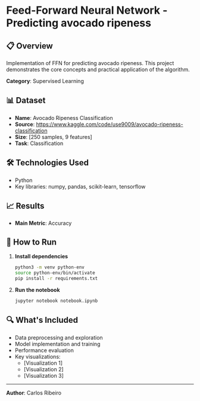 # Feed-Forward Neural Network - Predicting avocado ripeness

## 📋 Overview

Implementation of FFN for predicting avocado ripeness. This project demonstrates the core concepts and practical application of the algorithm.

**Category**: Supervised Learning

## 📊 Dataset

- **Name**: Avocado Ripeness Classification
- **Source**: https://www.kaggle.com/code/use9009/avocado-ripeness-classification
- **Size**: [250 samples, 9 features]
- **Task**: Classification

## 🛠️  Technologies Used

- Python
- Key libraries: numpy, pandas, scikit-learn, tensorflow

## 📈 Results

- **Main Metric**: Accuracy

## 🚀 How to Run

1. **Install dependencies**
   ```bash
   python3 -m venv python-env
   source python-env/bin/activate
   pip install -r requirements.txt
   ```


2. **Run the notebook**
   ```bash
   jupyter notebook notebook.ipynb
   ```

## 🔍 What's Included

- Data preprocessing and exploration
- Model implementation and training
- Performance evaluation
- Key visualizations:
  - [Visualization 1]
  - [Visualization 2]
  - [Visualization 3]


---

**Author**: Carlos Ribeiro
